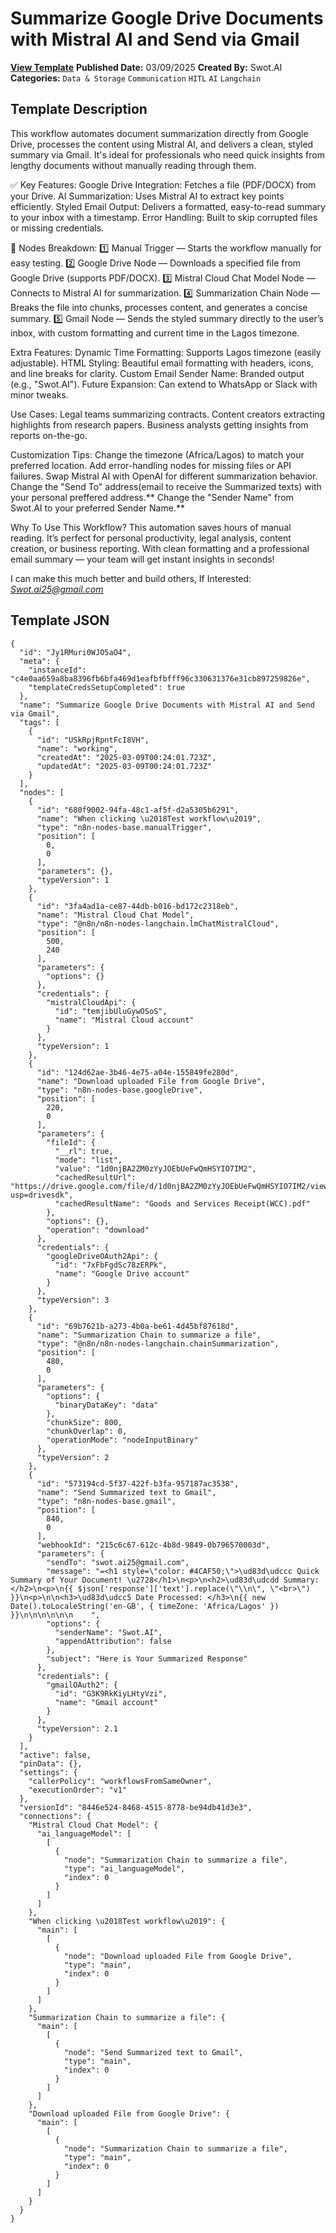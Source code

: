 # Summarize Google Drive Documents with Mistral AI and Send via Gmail

**[View Template](https://n8n.io/workflows/3109-/)**  **Published Date:** 03/09/2025  **Created By:** Swot.AI  **Categories:** `Data & Storage` `Communication` `HITL` `AI` `Langchain`  

## Template Description

This workflow automates document summarization directly from Google Drive, processes the content using Mistral AI, and delivers a clean, styled summary via Gmail. It's ideal for professionals who need quick insights from lengthy documents without manually reading through them.

✅ Key Features:
Google Drive Integration: Fetches a file (PDF/DOCX) from your Drive.
AI Summarization: Uses Mistral AI to extract key points efficiently.
Styled Email Output: Delivers a formatted, easy-to-read summary to your inbox with a timestamp.
Error Handling: Built to skip corrupted files or missing credentials.


🔧 Nodes Breakdown:
1️⃣ Manual Trigger — Starts the workflow manually for easy testing.
2️⃣ Google Drive Node — Downloads a specified file from Google Drive (supports PDF/DOCX).
3️⃣ Mistral Cloud Chat Model Node — Connects to Mistral AI for summarization.
4️⃣ Summarization Chain Node — Breaks the file into chunks, processes content, and generates a concise summary.
5️⃣ Gmail Node — Sends the styled summary directly to the user’s inbox, with custom formatting and current time in the Lagos timezone.

Extra Features:
Dynamic Time Formatting: Supports Lagos timezone (easily adjustable).
HTML Styling: Beautiful email formatting with headers, icons, and line breaks for clarity.
Custom Email Sender Name: Branded output (e.g., "Swot.AI").
Future Expansion: Can extend to WhatsApp or Slack with minor tweaks.

Use Cases:
Legal teams summarizing contracts.
Content creators extracting highlights from research papers.
Business analysts getting insights from reports on-the-go.

Customization Tips:
Change the timezone (Africa/Lagos) to match your preferred location.
Add error-handling nodes for missing files or API failures.
Swap Mistral AI with OpenAI for different summarization behavior.
Change the "Send To" address(email to receive the Summarized texts) with your personal preffered address.**
Change the "Sender Name" from Swot.AI to your preferred Sender Name.**

Why To Use This Workflow?
This automation saves hours of manual reading. It’s perfect for personal productivity, legal analysis, content creation, or business reporting.
With clean formatting and a professional email summary — your team will get instant insights in seconds!

I can make this much better and build others, If Interested: *Swot.ai25@gmail.com*

## Template JSON

```
{
  "id": "Jy1RMuri0WJO5aO4",
  "meta": {
    "instanceId": "c4e0aa659a8ba8396fb6bfa469d1eafbfbfff96c330631376e31cb897259826e",
    "templateCredsSetupCompleted": true
  },
  "name": "Summarize Google Drive Documents with Mistral AI and Send via Gmail",
  "tags": [
    {
      "id": "USkRpjRpntFcI8VH",
      "name": "working",
      "createdAt": "2025-03-09T00:24:01.723Z",
      "updatedAt": "2025-03-09T00:24:01.723Z"
    }
  ],
  "nodes": [
    {
      "id": "680f9002-94fa-48c1-af5f-d2a5305b6291",
      "name": "When clicking \u2018Test workflow\u2019",
      "type": "n8n-nodes-base.manualTrigger",
      "position": [
        0,
        0
      ],
      "parameters": {},
      "typeVersion": 1
    },
    {
      "id": "3fa4ad1a-ce87-44db-b016-bd172c2318eb",
      "name": "Mistral Cloud Chat Model",
      "type": "@n8n/n8n-nodes-langchain.lmChatMistralCloud",
      "position": [
        500,
        240
      ],
      "parameters": {
        "options": {}
      },
      "credentials": {
        "mistralCloudApi": {
          "id": "temjibUluGywOSoS",
          "name": "Mistral Cloud account"
        }
      },
      "typeVersion": 1
    },
    {
      "id": "124d62ae-3b46-4e75-a04e-155849fe280d",
      "name": "Download uploaded File from Google Drive",
      "type": "n8n-nodes-base.googleDrive",
      "position": [
        220,
        0
      ],
      "parameters": {
        "fileId": {
          "__rl": true,
          "mode": "list",
          "value": "1d0njBA2ZM0zYyJOEbUeFwQmHSYIO7IM2",
          "cachedResultUrl": "https://drive.google.com/file/d/1d0njBA2ZM0zYyJOEbUeFwQmHSYIO7IM2/view?usp=drivesdk",
          "cachedResultName": "Goods and Services Receipt(WCC).pdf"
        },
        "options": {},
        "operation": "download"
      },
      "credentials": {
        "googleDriveOAuth2Api": {
          "id": "7xFbFgdSc78zERPk",
          "name": "Google Drive account"
        }
      },
      "typeVersion": 3
    },
    {
      "id": "69b7621b-a273-4b0a-be61-4d45bf87618d",
      "name": "Summarization Chain to summarize a file",
      "type": "@n8n/n8n-nodes-langchain.chainSummarization",
      "position": [
        480,
        0
      ],
      "parameters": {
        "options": {
          "binaryDataKey": "data"
        },
        "chunkSize": 800,
        "chunkOverlap": 0,
        "operationMode": "nodeInputBinary"
      },
      "typeVersion": 2
    },
    {
      "id": "573194cd-5f37-422f-b3fa-957187ac3538",
      "name": "Send Summarized text to Gmail",
      "type": "n8n-nodes-base.gmail",
      "position": [
        840,
        0
      ],
      "webhookId": "215c6c67-612c-4b8d-9849-0b796570003d",
      "parameters": {
        "sendTo": "swot.ai25@gmail.com",
        "message": "=<h1 style=\"color: #4CAF50;\">\ud83d\udccc Quick Summary of Your Document! \u2728</h1>\n<p>\n<h2>\ud83d\udcdd Summary:</h2>\n<p>\n{{ $json['response']['text'].replace(\"\\n\", \"<br>\") }}\n<p>\n\n<h3>\ud83d\udcc5 Date Processed: </h3>\n{{ new Date().toLocaleString('en-GB', { timeZone: 'Africa/Lagos' }) }}\n\n\n\n\n\n    ",
        "options": {
          "senderName": "Swot.AI",
          "appendAttribution": false
        },
        "subject": "Here is Your Summarized Response"
      },
      "credentials": {
        "gmailOAuth2": {
          "id": "G3K9RkKiyLHtyVzi",
          "name": "Gmail account"
        }
      },
      "typeVersion": 2.1
    }
  ],
  "active": false,
  "pinData": {},
  "settings": {
    "callerPolicy": "workflowsFromSameOwner",
    "executionOrder": "v1"
  },
  "versionId": "8446e524-8468-4515-8778-be94db41d3e3",
  "connections": {
    "Mistral Cloud Chat Model": {
      "ai_languageModel": [
        [
          {
            "node": "Summarization Chain to summarize a file",
            "type": "ai_languageModel",
            "index": 0
          }
        ]
      ]
    },
    "When clicking \u2018Test workflow\u2019": {
      "main": [
        [
          {
            "node": "Download uploaded File from Google Drive",
            "type": "main",
            "index": 0
          }
        ]
      ]
    },
    "Summarization Chain to summarize a file": {
      "main": [
        [
          {
            "node": "Send Summarized text to Gmail",
            "type": "main",
            "index": 0
          }
        ]
      ]
    },
    "Download uploaded File from Google Drive": {
      "main": [
        [
          {
            "node": "Summarization Chain to summarize a file",
            "type": "main",
            "index": 0
          }
        ]
      ]
    }
  }
}
```
